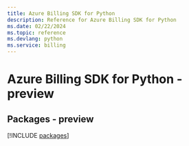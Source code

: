 ```yaml
---
title: Azure Billing SDK for Python
description: Reference for Azure Billing SDK for Python
ms.date: 02/22/2024
ms.topic: reference
ms.devlang: python
ms.service: billing
---
```

# Azure Billing SDK for Python - preview
## Packages - preview
[!INCLUDE [packages](billing-index.md)]